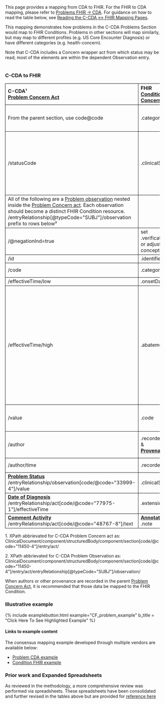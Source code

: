 <style>
td, th {
   border: 1px solid black!important;
}
</style>

This page provides a mapping from CDA to FHIR. For the FHIR to CDA mapping, please refer to [Problems FHIR → CDA](./FC-problems.html). For guidance on how to read the table below, see [Reading the C-CDA ↔ FHIR Mapping Pages](./mappingGuidance.html).

This mapping demonstrates how problems in the C-CDA Problems Section would map to FHIR Conditions. Problems in other sections will map similarly, but may map to different profiles (e.g. US Core Encounter Diagnosis) or have different categories (e.g. health-concern).

Note that C-CDA includes a Concern wrapper act from which status may be read; most of the elements are within the dependent Observation entry.
<br />
<br />
### C-CDA to FHIR

|C-CDA¹<br/>[Problem Concern Act](https://hl7.org/cda/us/ccda/2024Jan/StructureDefinition-ProblemConcernAct.html)|FHIR<br/>[Condition and Health Concern](https://hl7.org/fhir/us/core/StructureDefinition-us-core-condition-problems-health-concerns.html)|Transform Steps|
|:----|:----|:----|
|From the parent section, use code@code|.category|[CDA section → FHIR category](ConceptMap-CF-ProblemCategory.html)<br/>**Note:** The section of a Problem Observation affects its FHIR category.|
|/statusCode|.clinicalStatus|/statusCode → .clinicalStatus is to be used only if the C-CDA Problem Status Observation (see below) is missing.<br/>For more information on how status is managed in Problem Concern Act wrapper, refer to [C-CDA guidance, see 5.2.6.1](https://www.hl7.org/implement/standards/product_brief.cfm?product_id=447)<br/> [Concern Status → Condition Clinical Status](ConceptMap-CF-ConditionClinicalStatus.html)
|All of the following are a [Problem observation](https://hl7.org/cda/us/ccda/2024Jan/StructureDefinition-ProblemObservation.html) nested inside the [Problem Concern act](https://hl7.org/cda/us/ccda/2024Jan/StructureDefinition-ProblemConcernAct.html). Each observation should become a distinct FHIR Condition resource. <br/>/entryRelationship[@typeCode="SUBJ"]/observation prefix to rows below²|||
|/@negationInd=true|set .verificationStatus="refuted" or adjust .code for negated concept| 
|/id|.identifier|[CDA id ↔ FHIR identifier](mappingGuidance.html#cda-id--fhir-identifier)|
|/code |.category|[CDA coding ↔ FHIR CodeableConcept](mappingGuidance.html#cda-coding--fhir-codeableconcept)|
|/effectiveTime/low|.onsetDateTime|[CDA ↔ FHIR Time/Dates](mappingGuidance.html#cda--fhir-timedates)|
|/effectiveTime/high|.abatementDateTime|If present (or `high/@nullFlavor=UNK`), the .clinicalStatus must be `inactive`, `remission`, or `resolved`. If C-CDA status fields map to .clinicalStatus of active, relapse, or recurrence, suggest setting .clinicalStatus to inactive for FHIR conformance.<br/>If `high/@nullFlavor=UNK`, populate ._abatementDateTime.extension with [Data Absent Reason](http://hl7.org/fhir/StructureDefinition/data-absent-reason), since in C-CDA, the "UNK" high effectiveTime has been the recommended way to indicate "resolved problem but unknown resolution date."<br/>[CDA ↔ FHIR Time/Dates](mappingGuidance.html#cda--fhir-timedates)|
|/value|.code|**Constraint:** When CDA negation is absent or false<br/>[CDA coding ↔ FHIR CodeableConcept](mappingGuidance.html#cda-coding--fhir-codeableconcept)|
|/author|.recorder<br/>&<br/>**[Provenance](http://hl7.org/fhir/us/core/STU4/StructureDefinition-us-core-procedure.html)**|.recorder should be authoritative (latest) author if there are multiple<br/>[CDA ↔ FHIR Provenance](mappingGuidance.html#cda--fhir-provenance)|
|/author/time|.recordedDate|Earliest, if more than one<br/>[CDA ↔ FHIR Time/Dates](mappingGuidance.html#cda--fhir-timedates)
|**[Problem Status](https://hl7.org/cda/us/ccda/2024Jan/StructureDefinition-ProblemStatus.html)**<br/>/entryRelationship/observation[code/@code="33999-4"]/value|.clinicalStatus|[CDA Problem Status Observation value → FHIR clinicalStatus](./ConceptMap-CF-ProblemStatus.html)|
|**[Date of Diagnosis](https://www.hl7.org/ccdasearch/templates/2.16.840.1.113883.10.20.22.4.502.html)**<br/>/entryRelationship/act[code/@code="77975-1"]/effectiveTime|.extension:[assertedDate](http://hl7.org/fhir/StructureDefinition/condition-assertedDate)|[CDA ↔ FHIR Time/Dates](mappingGuidance.html#cda--fhir-timedates)<br/>See **[US CORE Condition](https://hl7.org/fhir/us/core/StructureDefinition-us-core-condition-problems-health-concerns.html#mandatory-and-must-support-data-elements)** for additional guidance|
|**[Comment Activity](https://hl7.org/cda/us/ccda/2024Jan/StructureDefinition-CommentActivity.html)**<br/>/entryRelationship/act[code/@code="48767-8"]/text|**[Annotation](https://hl7.org/fhir/datatypes.html#Annotation)**<br/>.note||

1\. XPath abbrievated for C-CDA Problem Concern act as: <br/> ClinicalDocument/component/structuredBody/component/section[code/@code="11450-4"]/entry/act/

2\. XPath abbrievated for C-CDA Problem Observation as: <br/> ClinicalDocument/component/structuredBody/component/section[code/@code="11450-4"]/entry/act/entryRelationship[@typeCode="SUBJ"]/observation/

When authors or other provenance are recorded in the parent [Problem Concern Act](https://hl7.org/cda/us/ccda/2024Jan/StructureDefinition-ProblemConcernAct.html), it is recommended that those data be mapped to the FHIR Condition. 

### Illustrative example

{% include examplebutton.html example="CF_problem_example" b_title = "Click Here To See Highlighted Example" %}

#### Links to example content

The consensus mapping example developed through multiple vendors are available below:
* [Problem CDA example](./Binary-CF-problem.html)
* [Condition FHIR example](./Condition-CF-problem.html)

### Prior work and Expanded Spreadsheets

As reviewed in the methodology, a more comprehensive review was performed via spreadsheets. These spreadsheets have been consolidated and further revised in the tables above but are provided for [reference here](https://github.com/HL7/ccda-on-fhir/blob/master/mappings/CF/CCDA-FHIR%20Problem-Condition.csv) 